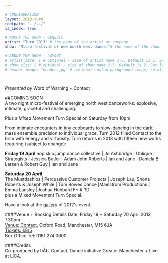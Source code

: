 ```yaml
---

# CONFIGURATION
layout: 2013-turn
rootpath: "../../"
is_index: true

# ABOUT THE SHOW - GENERIC
artist: "Turn 2013" # the name of the artist or company
show: "Micro-festival of new north west dance."# the name of the show

# ABOUT THE SHOW - LAYOUT
# artist_size: 1 # optional - size of artist name 1-5. Default is 1. Set longer names to lower values
# show_size: 2 # optional - size of show name 2-5. Default is 2. Set longer names to lower values
# header_image: "header.jpg" # optional custom background image, relative to current page

---
```

*Presented by* Word of Warning + Contact    

##COMING SOON    
A two night micro-festival of emerging north west danceworks:  explosive, intimate, graceful and challenging.

Plus a *Mixed Movement* Turn Special on Saturday from 10pm.    

From intimate encounters in tiny cupboards to slow-dancing in the dark; mass ensemble precision to individual grace, Turn 2012 filled Contact to the brim with energy and virtuosity. Turn returns in 2013 with fifteen new works featuring (subject to change):    

**Friday 19 April**
hop.skip.jump dance collective | Jo Ashbridge | Oblique Strategists | Jessica Butler | Adam John Roberts | Ian and Jane | Daniela B Larsen & Robert Guy | Ian and Jane      

**Saturday 20 April**    The Mustdashios | Percussive Customer Projects | Joseph Lau, Shona Roberts & Joseph While | Tom Bowes Dance |Maelstrom Productions | Emma Lansley |Joshua Hubbard F* #''!D      
plus a Mixed Movement Turn Special.    

Have a look at the [gallery](/galleries/2012-turn/index.html) of 2012's event.    

####Venue + Booking Details
Date: Friday 19 + Saturday 20 April 2013, 7.30pm    
[Venue: Contact](http://contactmcr.com/visit/getting-here/), Oxford Road, Manchester, M15 6JA    
[Tickets: £8/5](http://contactmcr.com/whats-on/1201-turn-2013/)    
Box Office Tel: 0161 274 0600   
       
####Credits         
Co-produced by hÅb, Contact, Dance initiative Greater Manchester + Live at LICA.